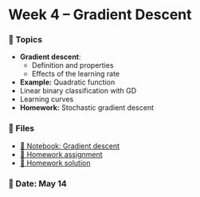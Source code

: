 # Week 4 – Gradient Descent

### 🧠 Topics
- **Gradient descent**:
    - Definition and properties
    - Effects of the learning rate
- **Example:** Quadratic function
- Linear binary classification with GD
- Learning curves
- **Homework:** Stochastic gradient descent



### 📂 Files
- [📘 Notebook: Gradient descent](gradient_descent.ipynb)
- [📝 Homework assignment](week4_hw_sgd.md)
- [📘 Homework solution](week4_hw_sgd.ipynb)

### 📅 Date: May 14